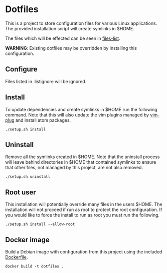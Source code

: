 # Dotfiles

This is a project to store configuration files for various Linux applications. The provided installation script will create symlinks in $HOME.

The files which will be effected can be seen in [files-list](files-list).

**WARNING**: Existing dotfiles may be overridden by installing this configuration.

## Configure

Files listed in .listignore will be ignored.

## Install

To update dependencies and create symlinks in $HOME run the following command. Note that this will also update the vim plugins managed by [vim-plug](https://github.com/junegunn/vim-plug) and install atom packages.

    ./setup.sh install

## Uninstall

Remove all the symlinks created in $HOME. Note that the uninstall process will leave behind directories in $HOME that contained symlinks to ensure that other files, not managed by this project, are not also removed.

    ./setup.sh uninstall

## Root user

This installation will potentially override many files in the users $HOME. The installation will not proceed if run as root to protect the root configuration. If you would like to force the install to run as root you must run the following.

    ./setup.sh install --allow-root

## Docker image

Build a Debian image with configuration from this project using the included [Dockerfile](Dockerfile).

    docker build -t dotfiles .
